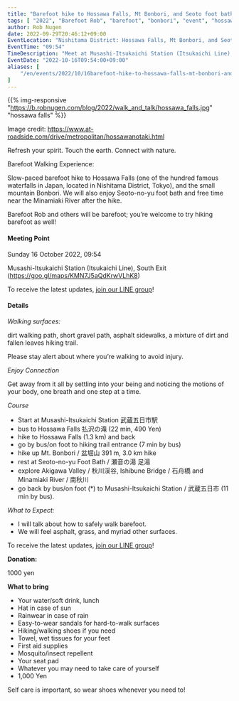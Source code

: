```yaml
---
title: "Barefoot hike to Hossawa Falls, Mt Bonbori, and Seoto foot bath"
tags: [ "2022", "Barefoot Rob", "barefoot", "bonbori", "event", "hossawa", "nishitama", "october", "walk", "はだし", "払沢の滝", "盆堀山", "裸足のロブ" ]
author: Rob Nugen
date: 2022-09-29T20:46:12+09:00
EventLocation: "Nishitama District: Hossawa Falls, Mt Bonbori, and Seoto foot bath"
EventTime: "09:54"
TimeDescription: "Meet at Musashi-Itsukaichi Station (Itsukaichi Line), South Exit at 09:54"
EventDate: "2022-10-16T09:54:00+09:00"
aliases: [
    "/en/events/2022/10/16barefoot-hike-to-hossawa-falls-mt-bonbori-and-seoto-foot-bath",
]
---
```


{{% img-responsive "https://b.robnugen.com/blog/2022/walk_and_talk/hossawa_falls.jpg" "hossawa falls" %}}

<div class="note">Image credit:
<a href="https://www.at-roadside.com/drive/metropolitan/hossawanotaki.html">https://www.at-roadside.com/drive/metropolitan/hossawanotaki.html</a>
</div>

Refresh your spirit. Touch the earth. Connect with nature.

Barefoot Walking Experience:

Slow-paced barefoot hike to Hossawa Falls
(one of the hundred famous waterfalls in Japan,
located in Nishitama District, Tokyo),
and the small mountain Bonbori.
We will also enjoy Seoto-no-yu foot bath and
free time near the Minamiaki River after the hike.

Barefoot Rob and others will be barefoot;
you’re welcome to try hiking barefoot as well!

#### Meeting Point

Sunday 16 October 2022, 09:54

Musashi-Itsukaichi Station (Itsukaichi Line), South Exit (https://goo.gl/maps/KMN7J5aQdKrwVLhK8)

To receive the latest updates, [join our LINE group](/contact/)!

#### Details

*Walking surfaces:*

dirt walking path, short gravel path, asphalt sidewalks,
a mixture of dirt and fallen leaves hiking trail.

Please stay alert about
where you’re walking to avoid injury.

*Enjoy Connection*

Get away from it all by settling into your being and noticing the
motions of your body, one breath and one step at a time.

*Course*

* Start at Musashi-Itsukaichi Station 武蔵五日市駅
* bus to Hossawa Falls 払沢の滝 (22 min, 490 Yen)
* hike to Hossawa Falls (1.3 km) and back
* go by bus/on foot to hiking trail entrance (7 min by bus)
* hike up Mt. Bonbori / 盆堀山 391 m, 3.0 km hike
* rest at Seoto-no-yu Foot Bath / 瀬音の湯 足湯
* explore Akigawa Valley / 秋川渓谷, Ishibune Bridge / 石舟橋 and Minamiaki River / 南秋川
* go back by bus/on foot (*) to Musashi-Itsukaichi Station / 武蔵五日市 (11 min by bus).

*What to Expect:*

* I will talk about how to safely walk barefoot.
* We will feel asphalt, grass, and myriad other surfaces.

To receive the latest updates, [join our LINE group](/contact/)!

**Donation:**

1000 yen

**What to bring**

- Your water/soft drink, lunch
- Hat in case of sun
- Rainwear in case of rain
- Easy-to-wear sandals for hard-to-walk surfaces
- Hiking/walking shoes if you need
- Towel, wet tissues for your feet
- First aid supplies
- Mosquito/insect repellent
- Your seat pad
- Whatever you may need to take care of yourself
- 1,000 Yen

Self care is important, so wear shoes whenever you need to!
